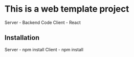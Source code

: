 # This is a web template project

Server - Backend Code
Client - React

## Installation

Server - npm install
Client - npm install
